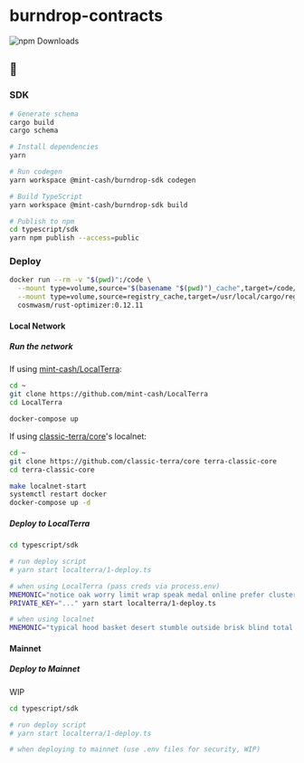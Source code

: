 # burndrop-contracts

![npm Downloads](https://img.shields.io/npm/dt/%40mint-cash%2Fburndrop-sdk)

## 🚀

### SDK

```bash
# Generate schema
cargo build
cargo schema

# Install dependencies
yarn

# Run codegen
yarn workspace @mint-cash/burndrop-sdk codegen

# Build TypeScript
yarn workspace @mint-cash/burndrop-sdk build

# Publish to npm
cd typescript/sdk
yarn npm publish --access=public
```

### Deploy

```bash
docker run --rm -v "$(pwd)":/code \
  --mount type=volume,source="$(basename "$(pwd)")_cache",target=/code/target \
  --mount type=volume,source=registry_cache,target=/usr/local/cargo/registry \
  cosmwasm/rust-optimizer:0.12.11
```

#### Local Network

##### Run the network

If using [mint-cash/LocalTerra](https://github.com/mint-cash/LocalTerra):

```bash
cd ~
git clone https://github.com/mint-cash/LocalTerra
cd LocalTerra

docker-compose up
```

If using [classic-terra/core](https://github.com/classic-terra/core)'s localnet:

```bash
cd ~
git clone https://github.com/classic-terra/core terra-classic-core
cd terra-classic-core

make localnet-start
systemctl restart docker
docker-compose up -d
```

##### Deploy to LocalTerra

```bash
cd typescript/sdk

# run deploy script
# yarn start localterra/1-deploy.ts

# when using LocalTerra (pass creds via process.env)
MNEMONIC="notice oak worry limit wrap speak medal online prefer cluster roof addict wrist behave treat actual wasp year salad speed social layer crew genius" yarn start localterra/1-deploy.ts
PRIVATE_KEY="..." yarn start localterra/1-deploy.ts

# when using localnet
MNEMONIC="typical hood basket desert stumble outside brisk blind total setup disorder side oblige engage prison wink reopen above welcome resource decade flight praise later" yarn start localterra/1-deploy.ts
```

#### Mainnet

##### Deploy to Mainnet

WIP

```bash
cd typescript/sdk

# run deploy script
# yarn start localterra/1-deploy.ts

# when deploying to mainnet (use .env files for security, WIP)
```
